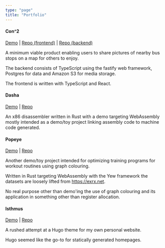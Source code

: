 ```yaml
---
type: "page"
title: "Portfolio"
---
```

#### Con^2

[Demo](https://tan.ge/con2) | [Repo (frontend)](https://github.com/s1gtrap/con2) | [Repo (backend)](https://github.com/s1gtrap/con2-api)

A minimum viable product enabling users to share pictures of nearby bus stops on a map for others to enjoy.

The backend consists of TypeScript using the fastify web framework, Postgres for data and Amazon S3 for media storage.

The frontend is written with TypeScript and React.

#### Dasha

[Demo](https://tan.ge/dasha-demo) | [Repo](https://github.com/s1gtrap/dasha)

An x86 disassembler written in Rust with a demo targeting WebAssembly mostly intended as a demo/toy project linking assembly code to machine code generated.

#### Popeye

[Demo](https://tan.ge/popeye-demo) | [Repo](https://github.com/s1gtrap/popeye)

Another demo/toy project intended for optimizing training programs for workout routines using graph colouring.

Written in Rust targeting WebAssembly with the Yew framework the datasets are loosely lifted from https://exrx.net.

No real purpose other than demo'ing the use of graph colouring and its application in something other than register allocation.

#### Isthmus

[Demo](https://tan.ge/) | [Repo](https://github.com/s1gtrap/isthmus)

A rushed attempt at a Hugo theme for my own personal website.

Hugo seemed like the go-to for statically generated homepages.
